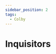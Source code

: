 ```yaml
---
sidebar_position: 2
tags:
  - Colby
---
```

# Inquisitors

<!--
JPH3: 31-03-25:
Some suggestions, for while I am brainstorming other warbands:
- Peasants (Rabble that was whipped into a frenzy, but has some of the worst stats of any non-animal)
- Doomsayer (maybe just a reflavoured Flaggellant, idk)
-->